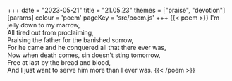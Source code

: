 +++
date = "2023-05-21"
title = "21.05.23"
themes = ["praise", "devotion"]
[params]
  colour = 'poem'
  pageKey = 'src/poem.js'
+++
{{< poem >}}
I'm jelly down to my marrow,  
All tired out from proclaiming,  
Praising the father for the banished sorrow,  
For he came and he conquered all that there ever was,  
Now when death comes, sin doesn't sting tomorrow,  
Free at last by the bread and blood,  
And I just want to serve him more than I ever was.
{{< /poem >}}